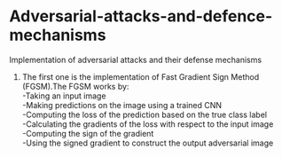 # Adversarial-attacks-and-defence-mechanisms
Implementation of adversarial attacks and their defense mechanisms

1. The first one is the implementation of Fast Gradient Sign Method (FGSM).The FGSM works by:<br />
 -Taking an input image<br />
 -Making predictions on the image using a trained CNN<br />
 -Computing the loss of the prediction based on the true class label<br />
 -Calculating the gradients of the loss with respect to the input image<br />
 -Computing the sign of the gradient<br />
 -Using the signed gradient to construct the output adversarial image<br />
